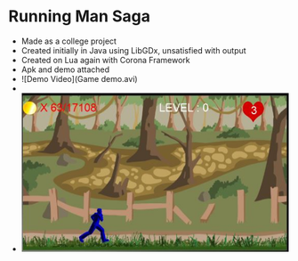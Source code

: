 # Running Man Saga

- Made as a college project
- Created initially in Java using LibGDx, unsatisfied with output
- Created on Lua again with Corona Framework
- Apk and demo attached
- ![Demo Video](Game demo.avi)
- 
- ![Screenshot](screenshots/2.JPG)

